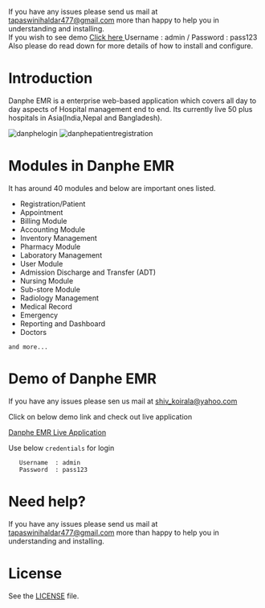 
If you have any issues please send us mail at tapaswinihaldar477@gmail.com  more than happy to help you in understanding and installing. 
 <br>
 If you wish to see demo <a href="http://202.51.74.168:175/" target="_blank">
 Click here
</a> Username  : admin / Password  : pass123 <br>
Also please do read down for more details of how to install and configure.

Introduction
==============
Danphe EMR is a enterprise web-based application which covers all day to day aspects of Hospital management end to end. Its currently live 50 plus hospitals in Asia(India,Nepal and Bangladesh). 

![danphelogin](https://user-images.githubusercontent.com/48054642/159859670-05cbe026-f0eb-43cf-811a-0404a36a76f7.jpg) ![danphepatientregistration](https://user-images.githubusercontent.com/48054642/159859505-84b59b71-d271-4e33-b504-1c15ecba3580.jpg)

Modules in Danphe EMR
==============
It has around 40 modules and below are important ones listed.

+ Registration/Patient 
+ Appointment 
+ Billing Module 
+ Accounting Module 
+ Inventory Management 
+ Pharmacy Module 
+ Laboratory Management 
+ User Module 
+ Admission Discharge and Transfer (ADT) 
+ Nursing Module 
+ Sub-store Module 
+ Radiology Management 
+ Medical Record 
+ Emergency 
+ Reporting and Dashboard 
+ Doctors 

`and more...`

Demo of Danphe EMR
==============
If you have any issues please sen us mail at shiv_koirala@yahoo.com 

Click on below demo link and check out live application

<a href="http://202.51.74.168:175/" target="_blank">
  Danphe EMR Live Application
</a>

Use below `credentials` for login

```
   Username  : admin
   Password  : pass123
```   

Need help?
==============
If you have any issues please send us mail at tapaswinihaldar477@gmail.com more than happy to help you in understanding and installing.



License
==============

See the [LICENSE](https://github.com/opensource-emr/hospital-management-emr/blob/master/LICENSE) file.

